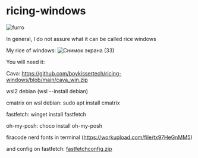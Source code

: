 # ricing-windows

![furro](https://github.com/user-attachments/assets/af709dd6-72b9-4df0-bb24-9e0a3a14735b)


In general, I do not assure what it can be called rice windows

My rice of windows: ![Снимок экрана (33)](https://github.com/user-attachments/assets/57291810-106e-440e-b85d-b230d4ac9139)

You will need it:

Cava: https://github.com/boykissertech/ricing-windows/blob/main/cava_win.zip

wsl2 debian (wsl --install debian)

cmatrix on wsl debian: sudo apt install cmatrix

fastfetch: winget install fastfetch

oh-my-posh: choco install oh-my-posh

firacode nerd fonts in terminal (https://workupload.com/file/tx97HeGnMM5)

and config on fastfetch: [fastfetchconfig.zip](https://github.com/user-attachments/files/19665593/fastfetchconfig.zip)

